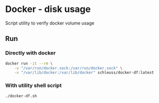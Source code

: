 # Docker - disk usage

Script utility to verify docker volume usage

## Run 

### Directly with docker

```bash
docker run -it --rm \
    -v "/var/run/docker.sock:/var/run/docker.sock" \
    -v "/var/lib/docker:/var/lib/docker" schleuss/docker-df:latest
```

### With utility shell script 

```bash
./docker-df.sh
```
